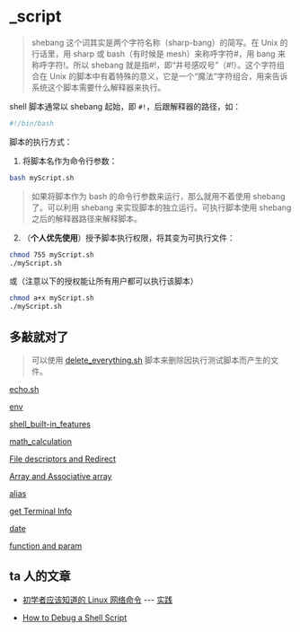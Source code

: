 # \_script

> shebang 这个词其实是两个字符名称（sharp-bang）的简写。在 Unix 的行话里，用 sharp 或 bash（有时候是 mesh）来称呼字符#，用 bang 来称呼字符!。所以 shebang 就是指#!，即“井号感叹号”（#!）。这个字符组合在 Unix 的脚本中有着特殊的意义，它是一个“魔法”字符组合，用来告诉系统这个脚本需要什么解释器来执行。

shell 脚本通常以 shebang 起始，即 `#!`，后跟解释器的路径，如：

```bash
#!/bin/bash
```

脚本的执行方式：

1. 将脚本名作为命令行参数：

```bash
bash myScript.sh
```

> 如果将脚本作为 bash 的命令行参数来运行，那么就用不着使用 shebang 了。可以利用 shebang 来实现脚本的独立运行。可执行脚本使用 shebang 之后的解释器路径来解释脚本。

2. （**个人优先使用**）授予脚本执行权限，将其变为可执行文件：

```bash
chmod 755 myScript.sh
./myScript.sh
```

或（注意以下的授权能让所有用户都可以执行该脚本）

```bash
chmod a+x myScript.sh
./myScript.sh
```

## 多敲就对了

> 可以使用 [delete_everything.sh](/script/delete_everything.sh) 脚本来删除因执行测试脚本而产生的文件。

[echo.sh](./script/echo.sh)

[env](./chapter/env.md)

[shell_built-in_features](./chapter/shell_built-in_features.md)

[math_calculation](./chapter/math_calculation.md)

[File descriptors and Redirect](./chapter/file_descriptors_and_redirect.md)

[Array and Associative array](./script/array_and_associative_array.sh)

[alias](./script/alias.sh)

[get Terminal Info](./script/get_terminal_info.sh)

[date](./chapter/date.md)

[function and param](./script/func_param.sh)

## ta 人的文章

- [初学者应该知道的 Linux 网络命令](https://www.freecodecamp.org/chinese/news/linux-networking-commands-for-beginners/) --- [实践](./script/web.sh)

- [How to Debug a Shell Script](https://stackpointer.io/unix/how-to-debug-shell-script/345/#:~:text=How%20to%20Debug%20a%20Shell%20Script%201%20Shell,3%20Custom%20Function%20to%20Debug%20Shell%20Script%20)
